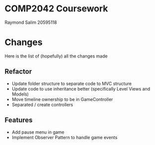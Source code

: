 # COMP2042 Coursework
Raymond Salim 20595118

# Changes
Here is the list of (hopefully) all the changes made

## Refactor
- Update folder structure to separate code to MVC structure
- Update code to use inheritance better (specifically Level Views and Models)
- Move timeline ownership to be in GameController
- Separated / create controllers

## Features
- Add pause menu in game
- Implement Observer Pattern to handle game events